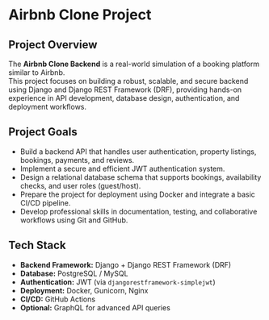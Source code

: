 # Airbnb Clone Project

## Project Overview
The **Airbnb Clone Backend** is a real-world simulation of a booking platform similar to Airbnb.  
This project focuses on building a robust, scalable, and secure backend using Django and Django REST Framework (DRF), providing hands-on experience in API development, database design, authentication, and deployment workflows.

## Project Goals
- Build a backend API that handles user authentication, property listings, bookings, payments, and reviews.
- Implement a secure and efficient JWT authentication system.
- Design a relational database schema that supports bookings, availability checks, and user roles (guest/host).
- Prepare the project for deployment using Docker and integrate a basic CI/CD pipeline.
- Develop professional skills in documentation, testing, and collaborative workflows using Git and GitHub.

## Tech Stack
- **Backend Framework:** Django + Django REST Framework (DRF)  
- **Database:** PostgreSQL / MySQL  
- **Authentication:** JWT (via `djangorestframework-simplejwt`)  
- **Deployment:** Docker, Gunicorn, Nginx  
- **CI/CD:** GitHub Actions  
- **Optional:** GraphQL for advanced API queries
